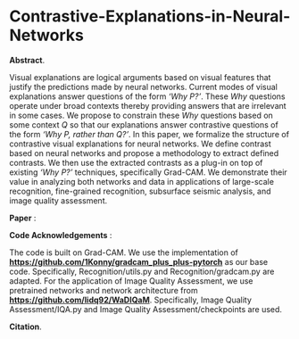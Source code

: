 # Contrastive-Explanations-in-Neural-Networks

**Abstract**. 

Visual explanations are logical arguments based on visual features that justify the predictions made by neural networks. Current modes of visual explanations answer questions of the form *‘Why P?’*. These *Why* questions operate under broad contexts thereby providing answers that are irrelevant in some cases. We propose to constrain these *Why* questions based on some context *Q* so that our explanations answer contrastive questions of the form *‘Why P, rather than Q?’*. In this paper, we formalize the structure of contrastive visual explanations for neural networks. We define contrast based on neural networks and propose a methodology to extract defined contrasts. We then use the extracted contrasts as a plug-in on top of existing *‘Why P?’* techniques, specifically Grad-CAM. We demonstrate their value in analyzing both networks and data in applications of large-scale recognition, fine-grained recognition, subsurface seismic analysis, and image quality assessment.

**Paper** : 

**Code Acknowledgements** :  

The code is built on Grad-CAM. We use the implementation of **https://github.com/1Konny/gradcam_plus_plus-pytorch** as our base code. Specifically, Recognition/utils.py and Recognition/gradcam.py are adapted. For the application of Image Quality Assessment, we use pretrained networks and network architecture from **https://github.com/lidq92/WaDIQaM**. Specifically, Image Quality Assessment/IQA.py and Image Quality Assessment/checkpoints are used.

**Citation**. 
